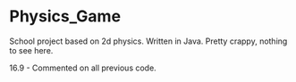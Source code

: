 # Physics_Game
School project based on 2d physics. Written in Java. Pretty crappy, nothing to see here.


16.9  - Commented on all previous code.
